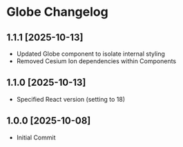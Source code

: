 # Globe Changelog

## 1.1.1 [2025-10-13]

- Updated Globe component to isolate internal styling
- Removed Cesium Ion dependencies within Components

## 1.1.0 [2025-10-13]

- Specified React version (setting to 18)

## 1.0.0 [2025-10-08]

- Initial Commit